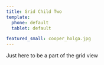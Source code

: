 ```yaml
---
title: Grid Child Two
template: 
  phone: default
  tablet: default

featured_small: cooper_holga.jpg
---
```


Just here to be a part of the grid view
